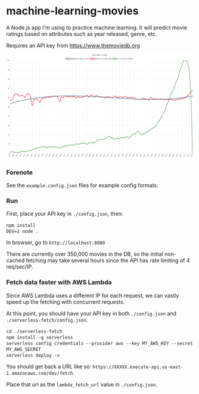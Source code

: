 
# machine-learning-movies

A Node.js app I'm using to practice machine learning. It will predict movie ratings based on attributes such as year released, genre, etc.

Requires an API key from https://www.themoviedb.org

![chart](/screenshots/chart-4-4-18.png?raw=true)

### Forenote

See the `example.config.json` files for example config formats.

### Run

First, place your API key in `./config.json`, then:

```
npm install
DEV=1 node .
```

In browser, go to `http://localhost:8080`

There are currently over 350,000 movies in the DB, so the initial non-cached fetching may take several hours since the API has rate limiting of 4 req/sec/IP.

### Fetch data faster with AWS Lambda

Since AWS Lambda uses a different IP for each request, we can vastly speed up the fetching with concurrent requests.

At this point, you should have your API key in both `./config.json` and `./serverless-fetch/config.json`.

```
cd ./serverless-fetch
npm install -g serverless
serverless config credentials --provider aws --key MY_AWS_KEY --secret MY_AWS_SECRET
serverless deploy -v
```

You should get back a URL like so: `https://XXXXX.execute-api.us-east-1.amazonaws.com/dev/fetch`.

Place that url as the `lambda_fetch_url` value in `./config.json`.